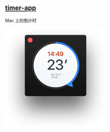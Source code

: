 ## [timer-app](https://github.com/michaelvillar/timer-app)

Mac 上的倒计时

<img src="../.vuepress/public/dark-mode.png" alt="img" style="zoom:67%;" />

